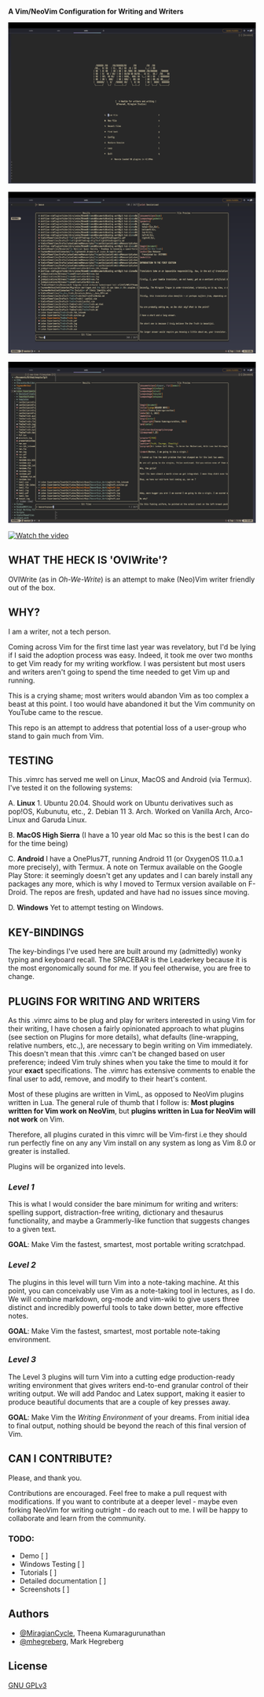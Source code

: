 **A Vim/NeoVim Configuration for Writing and Writers**

![Screenshot](1.png)


![Screenshot](2.png)

![Screenshot](3.png)

[![Watch the video](https://img.youtube.com/vi/dEpuMM0zPeg/default.jpg)](https://youtu.be/dEpunM0zPeg)


## WHAT THE HECK IS 'OVIWrite'?

OVIWrite (as in *Oh-We-Write*) is an attempt to make (Neo)Vim writer friendly out of the box.

## WHY?

I am a writer, not a tech person. 

Coming across Vim for the first time last year was revelatory, but I'd be lying if I said the adoption process was easy. Indeed, it took me over two months to get Vim ready for my writing workflow. I was persistent but most users and writers aren't going to spend the time needed to get Vim up and running.

This is a crying shame; most writers would abandon Vim as too complex a beast at this point. I too would have abandoned it but the Vim community on YouTube came to the rescue. 

This repo is an attempt to address that potential loss of a user-group who stand to gain much from Vim.

## TESTING 

This .vimrc has served me well on Linux, MacOS and Android (via Termux). I've tested it on the following systems:

A. **Linux**
    1. Ubuntu 20.04. Should work on Ubuntu derivatives such as pop!OS, Kubunutu, etc.,
    2. Debian 11
    3. Arch. Worked on Vanilla Arch, Arco-Linux and Garuda Linux. 

B. **MacOS High Sierra** (I have a 10 year old Mac so this is the best I can do for the time being)

C. **Android**
    I have a OnePlus7T, running Android 11 (or OxygenOS 11.0.a.1 more precisely), with Termux. A note on Termux available on the Google Play Store: it seemingly doesn't get any updates and I can barely install any packages any more, which is why I moved to Termux version available on F-Droid. The repos are fresh, updated and have had no issues since moving. 

D. **Windows**
    Yet to attempt testing on Windows. 

## KEY-BINDINGS

The key-bindings I've used here are built around my (admittedly) wonky typing and keyboard recall. The SPACEBAR is the Leaderkey because it is the most ergonomically sound for me. If you feel otherwise, you are free to change. 

## PLUGINS FOR WRITING AND WRITERS 

As this .vimrc aims to be plug and play for writers interested in using Vim for their writing, I have chosen a fairly opinionated approach to what plugins (see section on Plugins for more details), what defaults (line-wrapping, relative numbers, etc.,), are necessary to begin writing on Vim immediately. This doesn't mean that this .vimrc can't be changed based on user preference; indeed Vim truly shines when you take the time to mould it for your **exact** specifications.  The .vimrc has extensive comments to enable the final user to add, remove, and modify to their heart's content. 

Most of these plugins are written in VimL, as opposed to NeoVim plugins written in Lua. The general rule of thumb that I follow is: **Most plugins written for Vim work on NeoVim**, but **plugins written in Lua for NeoVim will not work** on Vim.

Therefore, all plugins curated in this vimrc will be Vim-first i.e they should run perfectly fine on any any Vim install on any system as long as Vim 8.0 or greater is installed. 

Plugins will be organized into levels. 

### *Level 1* 

This is what I would consider the bare minimum for writing and writers: spelling support, distraction-free writing, dictionary and thesaurus functionality, and maybe a Grammerly-like function that suggests changes to a given text. 

**GOAL**: Make Vim the fastest, smartest, most portable writing scratchpad.

### *Level 2* 

The plugins in this level will turn Vim into a note-taking machine. At this point, you can conceivably use Vim as a note-taking tool in lectures, as I do.  We will combine markdown, org-mode and vim-wiki to give users three distinct and incredibly powerful tools to take down better, more effective notes.

**GOAL**: Make Vim the fastest, smartest, most portable note-taking environment.

### *Level 3* 

The Level 3 plugins will turn Vim into a cutting edge production-ready writing environment that gives writers end-to-end granular control of their writing output. We will add Pandoc and Latex support, making it easier to produce beautiful documents that are a couple of key presses away. 

**GOAL**: Make Vim the *Writing Environment* of your dreams. From initial idea to final output, nothing should be beyond the reach of this final version of Vim.

## CAN I CONTRIBUTE?

Please, and thank you. 

Contributions are encouraged. Feel free to make a pull request with modifications. If you want to contribute at a deeper level - maybe even forking NeoVim for writing outright - do reach out to me. I will be happy to collaborate and learn from the community. 

### TODO: 

- Demo [  ]
- Windows Testing [  ]
- Tutorials [  ]
- Detailed documentation [  ]
- Screenshots [  ]

## Authors

- [@MiragianCycle](https://www.github.com/MiragianCycle), Theena Kumaragurunathan
- [@mhegreberg](https://github.com/mhegreberg), Mark Hegreberg

## License

[GNU GPLv3](https://choosealicense.com/licenses/gpl-3.0/)




